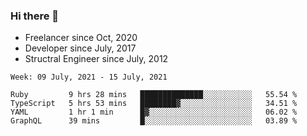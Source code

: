 ### Hi there 👋

- Freelancer since Oct, 2020
- Developer since July, 2017
- Structral Engineer since July, 2012

<!--START_SECTION:waka-->
```text
Week: 09 July, 2021 - 15 July, 2021

Ruby         9 hrs 28 mins   ██████████████░░░░░░░░░░░   55.54 % 
TypeScript   5 hrs 53 mins   ████████▓░░░░░░░░░░░░░░░░   34.51 % 
YAML         1 hr 1 min      █▓░░░░░░░░░░░░░░░░░░░░░░░   06.02 % 
GraphQL      39 mins         █░░░░░░░░░░░░░░░░░░░░░░░░   03.89 % 
```
<!--END_SECTION:waka-->
